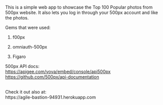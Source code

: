 This is a  simple web app to showcase the Top 100 Popular photos from 500px website. It also lets you log in
through your 500px account and like the photos.

 Gems that were used:

1) f00px


2) omniauth-500px


3) Figaro

500px API docs: <br>
  https://apigee.com/vova/embed/console/api500px <br>
  https://github.com/500px/api-documentation

  <br>
  Check it out also at: <br>
  https://agile-bastion-94931.herokuapp.com
